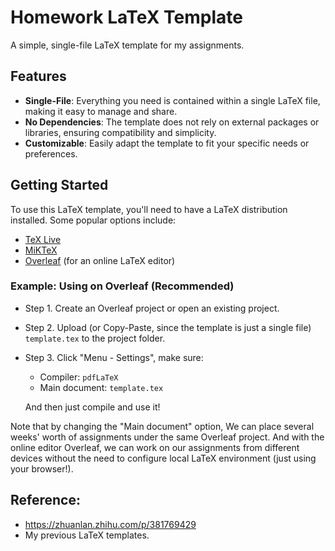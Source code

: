 # Homework LaTeX Template

A simple, single-file LaTeX template for my assignments.

## Features

- **Single-File**: Everything you need is contained within a single LaTeX file, making it easy to manage and share.
- **No Dependencies**: The template does not rely on external packages or libraries, ensuring compatibility and simplicity.
- **Customizable**: Easily adapt the template to fit your specific needs or preferences.

## Getting Started

To use this LaTeX template, you'll need to have a LaTeX distribution installed. Some popular options include:

- [TeX Live](https://www.tug.org/texlive/)
- [MiKTeX](https://miktex.org/)
- [Overleaf](https://www.overleaf.com/) (for an online LaTeX editor)

### Example: Using on Overleaf (Recommended)

- Step 1. Create an Overleaf project or open an existing project.
- Step 2. Upload (or Copy-Paste, since the template is just a single file) `template.tex` to the project folder.
- Step 3. Click "Menu - Settings", make sure:
  - Compiler: `pdfLaTeX`
  - Main document: `template.tex`

  And then just compile and use it!

Note that by changing the "Main document" option, We can place several weeks' worth of assignments under the same Overleaf project. And with the online editor Overleaf, we can work on our assignments from different devices without the need to configure local LaTeX environment (just using your browser!).

## Reference:

- https://zhuanlan.zhihu.com/p/381769429
- My previous LaTeX templates.
